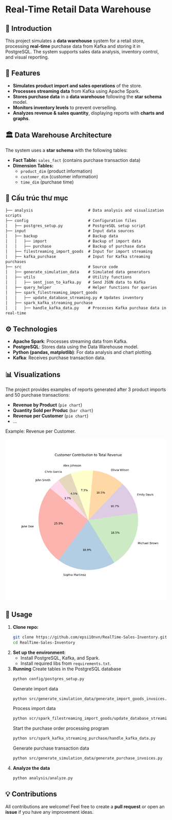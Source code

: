 # Real-Time Retail Data Warehouse

## 📌 Introduction

This project simulates a **data warehouse** system for a retail store, processing **real-time** purchase data from Kafka and storing it in PostgreSQL. The system supports sales data analysis, inventory control, and visual reporting.

## 🚀 Features

- **Simulates product import and sales operations** of the store.
- **Processes streaming data** from Kafka using Apache Spark.
- **Stores purchase data** in a **data warehouse** following the **star schema** model.
- **Monitors inventory levels** to prevent overselling.
- **Analyzes revenue & sales quantity**, displaying reports with **charts and graphs**.

## 🏛️ Data Warehouse Architecture

The system uses a **star schema** with the following tables:

- **Fact Table:** `sales_fact` (contains purchase transaction data)
- **Dimension Tables:**
  - `product_dim` (product information)
  - `customer_dim` (customer information)
  - `time_dim` (purchase time)

## 📂 Cấu trúc thư mục

```
├── analysis                        # Data analysis and visualization scripts
├── config                          # Configuration files
│   ├── postgres_setup.py           # PostgreSQL setup script
├── input                           # Input data sources
│   ├── backup                      # Backup data
│   │   ├── import                  # Backup of import data
│   │   ├── purchase                # Backup of purchase data
│   ├── filestreaming_import_goods  # Input for import streaming
│   ├── kafka_purchase              # Input for Kafka streaming purchases
├── src                             # Source code
│   ├── generate_simulation_data    # Simulated data generators
│   ├── utils                       # Utility functions
│   │   ├── sent_json_to_kafka.py   # Send JSON data to Kafka
│   ├── query_helper                # Helper functions for queries
│   ├── spark_filestreaming_import_goods
│   │   ├── update_database_streaming.py # Updates inventory
│   ├── spark_kafka_streaming_purchase
│   │   ├── handle_kafka_data.py    # Processes Kafka purchase data in real-time
```

## ⚙️ Technologies

- **Apache Spark**: Processes streaming data from Kafka.
- **PostgreSQL**: Stores data using the Data Warehouse model.
- **Python (pandas, matplotlib)**: For data analysis and chart plotting.
- **Kafka**: Receives purchase transaction data.

## 📊 Visualizations

The project provides examples of reports generated after 3 product imports and 50 purchase transactions:

- **Revenue by Product** (`pie chart`)
- **Quantity Sold per Produc** (`bar chart`)
- **Revenue per Customer** (`pie chart`)
- ...

Example: Revenue per Customer.

![example_figure](./images/Figure_5.png)

## 📖 Usage

1. **Clone repo:**
   ```sh
   git clone https://github.com/epsi10nvn/RealTime-Sales-Inventory.git
   cd RealTime-Sales-Inventory
   ```
2. **Set up the environment:**
   - Install PostgreSQL, Kafka, and Spark.
   - Install required libs from `requirements.txt`.
3. **Running**
   Create tables in the PostgreSQL database
   ```sh
   python config/postgres_setup.py
   ```
   Generate import data
   ```sh
   python src/generate_simulation_data/generate_import_goods_invoices.py
   ```
   Process import data
   ```sh
   python scr/spark_filestreaming_import_goods/update_database_streaming.py
   ```
   Start the purchase order processing program
   ```sh
   python src/spark_kafka_streaming_purchase/handle_kafka_data.py
   ```
   Generate purchase transaction data
   ```sh
   python src/generate_simulation_data/generate_purchase_invoices.py
   ```
4. **Analyze the data**
   ```sh
   python analysis/analyze.py
   ```

## 💡 Contributions

All contributions are welcome! Feel free to create a **pull request** or open an **issue** if you have any improvement ideas.
